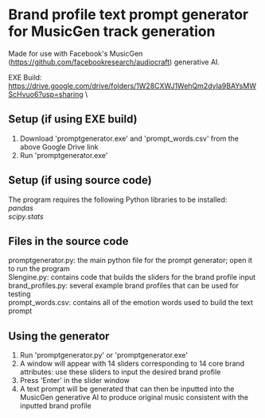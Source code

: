 # Brand profile text prompt generator for MusicGen track generation

Made for use with Facebook's MusicGen (https://github.com/facebookresearch/audiocraft) generative AI.

EXE Build: https://drive.google.com/drive/folders/1W28CXWJ1WehQm2dyIa9BAYsMWScHvuo6?usp=sharing \

## **Setup (if using EXE build)**
  1. Download 'promptgenerator.exe' and 'prompt_words.csv' from the above Google Drive link
  2. Run 'promptgenerator.exe'

## **Setup (if using source code)**

The program requires the following Python libraries to be installed:\
_pandas_\
_scipy.stats_

## **Files in the source code**
  
promptgenerator.py: the main python file for the prompt generator; open it to run the program\
Slengine.py: contains code that builds the sliders for the brand profile input\
brand_profiles.py: several example brand profiles that can be used for testing\
prompt_words.csv: contains all of the emotion words used to build the text prompt

## **Using the generator**

1. Run 'promptgenerator.py' or 'promptgenerator.exe'
2. A window will appear with 14 sliders corresponding to 14 core brand attributes: use these sliders to input the desired brand profile
3. Press 'Enter' in the slider window
4. A text prompt will be generated that can then be inputted into the MusicGen generative AI to produce original music consistent with the inputted brand profile
